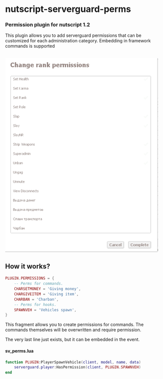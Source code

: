 # nutscript-serverguard-perms

### Permission plugin for nutscript 1.2

This plugin allows you to add serverguard permissions that can be customized for each administration category. Embedding in framework commands is supported<br><br>

![Example prview](https://raw.githubusercontent.com/Dobytchick/nutscript-serverguard-perms/main/perms.png)

## How it works?

```lua
PLUGIN.PERMISSIONS = {
    -- Perms for commands.
    CHARSETMONEY = 'Giving money',
    CHARGIVEITEM = 'Giving item',
    CHARBAN = 'Charban',
    -- Perms for hooks.
    SPAWNVEH = 'Vehicles spawn',
}
```

This fragment allows you to create permissions for commands. The commands themselves will be overwritten and require permission.

The very last line just exists, but it can be embedded in the event.

#### sv_perms.lua
```lua
function PLUGIN:PlayerSpawnVehicle(client, model, name, data)
    serverguard.player:HasPermission(client, PLUGIN.SPAWNVEH)
end
```
